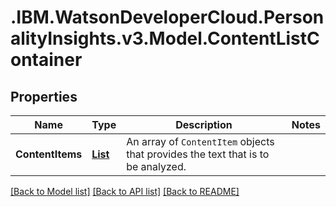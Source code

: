 # .IBM.WatsonDeveloperCloud.PersonalityInsights.v3.Model.ContentListContainer
## Properties

Name | Type | Description | Notes
------------ | ------------- | ------------- | -------------
**ContentItems** | [**List<ContentItem>**](ContentItem.md) | An array of `ContentItem` objects that provides the text that is to be analyzed. | 

[[Back to Model list]](../README.md#documentation-for-models) [[Back to API list]](../README.md#documentation-for-api-endpoints) [[Back to README]](../README.md)


